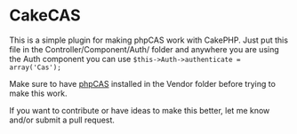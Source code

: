 CakeCAS
=======

This is a simple plugin for making phpCAS work with CakePHP. Just put this file in the Controller/Component/Auth/ folder and anywhere you are using the Auth component you can use ```$this->Auth->authenticate = array('Cas');```

Make sure to have [phpCAS](https://wiki.jasig.org/display/CASC/phpCAS) installed in the Vendor folder before trying to make this work.  

If you want to contribute or have ideas to make this better, let me know and/or submit a pull request.
